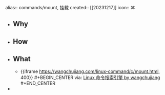 alias:: commands/mount, 挂载
created:: [[20231217]]
icon:: ⌘
- ## Why
- ## How
- ## What
  - {{iframe https://wangchujiang.com/linux-command/c/mount.html, 400}}
    #+BEGIN_CENTER
    via: [Linux 命令搜索引擎 by wangchujiang](https://wangchujiang.com/linux-command/c/mount.html)
    #+END_CENTER
-